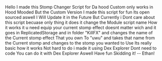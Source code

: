 Hello I made this Stomp Changer Script for Da hood Custom only works in Hood Mooded But the Custom Version I made this script for fun Its open sourced aswell I Will Update it in the Future But Currently i Dont care about this script becuase only thing it does it change the
Module script name How it works it u need equip your current stomp effect doesnt matter wich and it goes in ReplicatedStorage and in folder "KillFX" and changes the name of the Current stomp effect That you own To "uwu" and takes that name from the Current stomp and changes to
the stomp you wanted to Use Its really basic how it works Not hard to do i made it using Dex Explorer Dont need to code You can do it with Dex Explorer Aswell Have fun Skidding it! -- Ethan!
